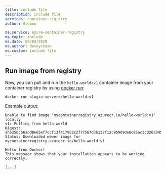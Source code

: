 ```yaml
---
title: include file
description: include file
services: container-registry
author: dlepow

ms.service: azure-container-registry
ms.topic: include
ms.date: 08/04/2020
ms.author: doveychase
ms.custom: include file
---
```


## Run image from registry

Now, you can pull and run the `hello-world:v1` container image from your container registry by using [docker run][docker-run]:

```
docker run <login-server>/hello-world:v1  
```

Example output: 

```
Unable to find image 'mycontainerregistry.azurecr.io/hello-world:v1' locally
v1: Pulling from hello-world
Digest: sha256:662dd8e65ef7ccf13f417962c2f77567d3b132f12c95909de6c85ac3c326a345
Status: Downloaded newer image for mycontainerregistry.azurecr.io/hello-world:v1

Hello from Docker!
This message shows that your installation appears to be working correctly.

[...]
```

<!-- LINKS - External -->
[docker-run]: https://docs.docker.com/engine/reference/commandline/run/

